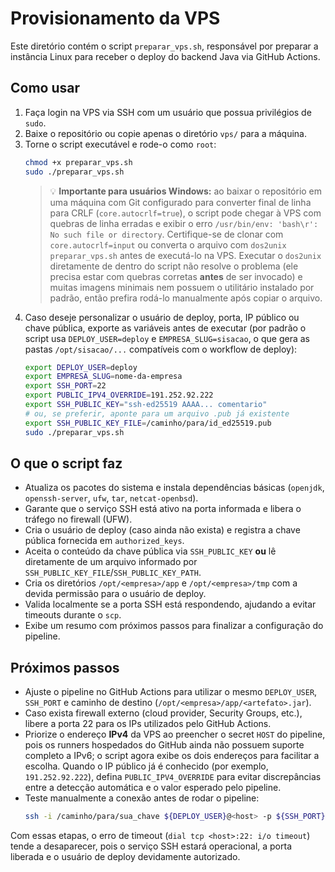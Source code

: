 # Provisionamento da VPS

Este diretório contém o script `preparar_vps.sh`, responsável por preparar a instância Linux para receber o deploy do backend Java via GitHub Actions.

## Como usar

1. Faça login na VPS via SSH com um usuário que possua privilégios de `sudo`.
2. Baixe o repositório ou copie apenas o diretório `vps/` para a máquina.
3. Torne o script executável e rode-o como `root`:
   ```bash
   chmod +x preparar_vps.sh
   sudo ./preparar_vps.sh
   ```
   > 💡 **Importante para usuários Windows:** ao baixar o repositório em uma máquina com Git configurado para converter
   > final de linha para CRLF (`core.autocrlf=true`), o script pode chegar à VPS com quebras de linha erradas e exibir o erro
   > `/usr/bin/env: 'bash\r': No such file or directory`. Certifique-se de clonar com `core.autocrlf=input` ou converta o
   > arquivo com `dos2unix preparar_vps.sh` antes de executá-lo na VPS. Executar o `dos2unix` diretamente de dentro do
   > script não resolve o problema (ele precisa estar com quebras corretas **antes** de ser invocado) e muitas imagens
   > minimais nem possuem o utilitário instalado por padrão, então prefira rodá-lo manualmente após copiar o arquivo.
4. Caso deseje personalizar o usuário de deploy, porta, IP público ou chave pública, exporte as variáveis antes de executar (por padrão o script usa `DEPLOY_USER=deploy` e `EMPRESA_SLUG=sisacao`, o que gera as pastas `/opt/sisacao/...` compatíveis com o workflow de deploy):
   ```bash
   export DEPLOY_USER=deploy
   export EMPRESA_SLUG=nome-da-empresa
   export SSH_PORT=22
   export PUBLIC_IPV4_OVERRIDE=191.252.92.222
   export SSH_PUBLIC_KEY="ssh-ed25519 AAAA... comentario"
   # ou, se preferir, aponte para um arquivo .pub já existente
   export SSH_PUBLIC_KEY_FILE=/caminho/para/id_ed25519.pub
   sudo ./preparar_vps.sh
   ```

## O que o script faz

- Atualiza os pacotes do sistema e instala dependências básicas (`openjdk`, `openssh-server`, `ufw`, `tar`, `netcat-openbsd`).
- Garante que o serviço SSH está ativo na porta informada e libera o tráfego no firewall (UFW).
- Cria o usuário de deploy (caso ainda não exista) e registra a chave pública fornecida em `authorized_keys`.
- Aceita o conteúdo da chave pública via `SSH_PUBLIC_KEY` **ou** lê diretamente de um arquivo informado por `SSH_PUBLIC_KEY_FILE`/`SSH_PUBLIC_KEY_PATH`.
- Cria os diretórios `/opt/<empresa>/app` e `/opt/<empresa>/tmp` com a devida permissão para o usuário de deploy.
- Valida localmente se a porta SSH está respondendo, ajudando a evitar timeouts durante o `scp`.
- Exibe um resumo com próximos passos para finalizar a configuração do pipeline.

## Próximos passos

- Ajuste o pipeline no GitHub Actions para utilizar o mesmo `DEPLOY_USER`, `SSH_PORT` e caminho de destino (`/opt/<empresa>/app/<artefato>.jar`).
- Caso exista firewall externo (cloud provider, Security Groups, etc.), libere a porta 22 para os IPs utilizados pelo GitHub Actions.
- Priorize o endereço **IPv4** da VPS ao preencher o secret `HOST` do pipeline, pois os runners hospedados do GitHub ainda não possuem suporte completo a IPv6; o script agora exibe os dois endereços para facilitar a escolha. Quando o IP público já é conhecido (por exemplo, `191.252.92.222`), defina `PUBLIC_IPV4_OVERRIDE` para evitar discrepâncias entre a detecção automática e o valor esperado pelo pipeline.
- Teste manualmente a conexão antes de rodar o pipeline:
  ```bash
  ssh -i /caminho/para/sua_chave ${DEPLOY_USER}@<host> -p ${SSH_PORT}
  ```

Com essas etapas, o erro de timeout (`dial tcp <host>:22: i/o timeout`) tende a desaparecer, pois o serviço SSH estará operacional, a porta liberada e o usuário de deploy devidamente autorizado.
